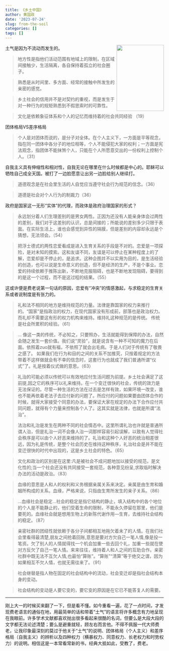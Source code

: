 ```yaml
---
title: 《乡土中国》
author: 黄国政
date: '2023-07-24'
slug: from-the-soil
categories: []
tags: []
---
```


<!--more-->

<img src="/images/read/2023/07/07-24-from-the-soil.jpg" align="right" height="210" width="150">

土气是因为不流动而发生的。

> 地方性是指他们活动范围有地域上的限制，在区域间接触少，生活隔离，各自保持着孤立的社会圈子。

> 熟悉是从时间里、多方面、经常的接触中所发生的亲密的感觉。

> 乡土社会的信用并不是对契约的重视，而是发生于对一种行为的规矩熟悉到不假思索时的可靠性。

> 文化是依赖象征体系和个人的记忆而维持着的社会共同经验  （19）

团体格局VS差序格局

> 个人是对团体而说的，是分子对全体。在个人主义下，一方面是平等观念，指在同一团体中各分子的地位相等，个人不能侵犯大家的权利；一方面是宪法观念，指团体不能抹煞个人，只能在个人所愿意交出的一份权利上控制个人。（31）

自我主义具有伸缩性和相对性，自我无论在哪里在什么时候都是中心的。耶稣可以牺牲自己成全天国。被打了一边脸愿意让出另一边脸给别人继续打。

> 道德观念是在社会里生活的人自觉应当遵守社会行为规范的信念。（36）

> 道德是社会对个人行为的制裁力（36）

政府是国家这一无形“实体”的代理，而政体是政府治理国家的形式？

> 永远划分着人们生理差别的是男女两性。正因为还没有人能亲身体会过两性的差别，我们对于这差别的认识，总是间接的；所能说的差别多少只限于表面。在实际生活上，谁也会感觉到异性的隔膜，但是差别的内容却永远是个猜想，无法领会。（54）

> 把浮士德式的两性恋爱看成是进入生育关系的手段是不对的。恋爱是一项探险，是对未知的摸索。这和友谊不同，友谊是可以停止在某种程度上的了解，恋爱却是不停止的，是追求。这种企图并不以实用为目的，是生活经验的创造，也可以说是生命意义的创造，但不是经济的生产，不是个事业。恋爱的持续依赖于推陈出新，不断地克服阻碍，也是不断地发现阻碍，要得到的是这一个过程，而不是这过程的结果。（55）

这或许便是费老说第一句话的原因，恋爱有“冲突”的情感激起，与求稳定的生育关系或者说制度是有张力的。

> 礼和法不相同的地方是维持规范的力量。法律是靠国家的权力来推行的。“国家”是指政治的权力，在现代国家没有形成前，部落也是政治权力。而礼却不需要这有形的权力机构来维持。维持礼这种规范的是传统。
  传统是社会所累积的经验。（61）

> …
像这一类的传统，不必知之，只要照办，生活就能得到保障的办法，自然会随之发生一套价值。我们说“灵验”，就是说含有一种不可知的魔力在后面。依照着zuo就有福，不依照了就会出毛病。于是人们对于传统有了敬畏之感了。
如果我们在行为和目的之间的关系不加推究，只按着规定的方法带着不这样做就会有不幸的信念时，这套行为也就成了我们普通所谓“仪式”了。礼是按着仪式做的意思。（63）

>礼治的可能必须以传统可以有效地应付生活问题为前提。乡土社会满足了这前提,因之它的秩序可以礼来维持。在一个变迁很快的社会，传统的效力是无法保证的。尽管一种生活的方法在过去是怎样有效，如果环境一改变，谁也不能再依着老法子去应付新的问题了。所应付的问题如果要由团体合作的时候，就得大家接受个同意的办法，要保证大家在规定的办法下合作应付共同问题，就得有个力量来控制各个人了。这其实就是法律，也就是所谓“法治”。
>
> 法治和礼治是发生在两种不同的社会情态中。这里所谓礼治也许就是普通所谓人治，但是礼治一词不会像人治一词那样容易引起误解，以致有人觉得社会秩序是可以由个人好恶来维持的了。礼治和这种个人好恶的统治相差很远，因为礼是传统，是整个社会历史在维持这种秩序，礼治社会是并不能在变迁很快的时代中出现的，这是乡土社会的特色。（65）

> 文化和政治的区别是在这里:凡是被社会不成问题地加以接受的规范，是文化性的;当一个社会还没有共同接受一套规范，各种意见纷呈,求取临时解决办法的活动是政治。（83）

> 血缘的意思是人和人的权利和义务根据亲属关系来决定。亲属是由生育和婚姻所构成的关系。血缘，严格来说，只指由生育所发生的亲子关系。（86）

> …血缘社会是稳定…社会的稳定是指它结构的静止，填入结构中的各个地位的个人是不能静止的，他们受着生命的限制，不能永久停留在那里，他们是要死的。血缘社会就是想用生物上的新陈代谢作用—生育，去维持社会结构的稳定。（87）

> 亲密社群的团结性就依赖于各分子间都相互地拖欠着未了的人情。在我们社会里看得最清楚,朋友之间抢着回账,意思是要对方欠自己一笔人情,像是投一笔资。欠了别人的人情就得找一个机会加重一些去回个礼，加重一些就在使对方反欠了自己一笔人情。来来往往，维持着人和人之间的互助合作。亲密社群中既无法不互欠人情,也最怕“算账”。“算账”“清算”等于绝交之谓，因为如果相互不欠人情，也就无需往来了。（91）

> 社会继替是指人物在固定的社会结构中的流动，社会变迁却是指社会结构本身的变动。

> 社会结构的变动是人要它变的，要它变的原因是在它已不能答复人的需要。

---

刚上大一的时候买来翻了一下，但是看不懂。如今重看一遍，花了一点时间，才发现费老语言的通俗在地，用最简单的话和带着“土气”的语言将许多概念有力地呈现在我眼前。许多学术文献都喜欢抛出很多看起来很酷的名词，但要么是大段大段的文字都无法论述清楚；要么是避重就轻，顾左右而言他。不得不佩服一代大师费老，让我印象最深刻的莫过于他关于“土气”的说明、团体格局（个人主义）和差序格局（自我主义）的辨析以及四种权力（横暴权力、同意权力、长老权力和时势权力）的说明。相信这是一本常看常新的书，经典大抵如此，受教了，费老。